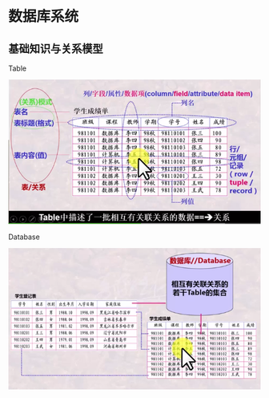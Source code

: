 # 数据库系统

## 基础知识与关系模型

Table

![image-20210104174551204](TyporaPics/image-20210104174551204.png)

Database

![image-20210104180901524](TyporaPics/image-20210104180901524.png)

